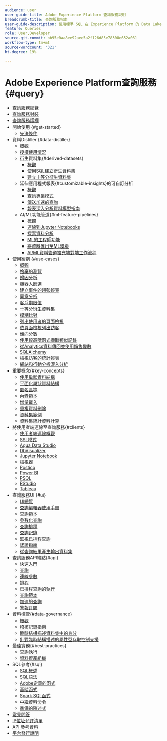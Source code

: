 ```yaml
---
audience: user
user-guide-title: Adobe Experience Platform 查詢服務說明
breadcrumb-title: 查詢服務指南
user-guide-description: 使用標準 SQL 在 Experience Platform 的 Data Lake 中查詢資料。
feature: Queries
role: User,Developer
source-git-commit: bb95e0aa8ee92aee5a2f126d85e78308e652a061
workflow-type: tm+mt
source-wordcount: '321'
ht-degree: 19%

---
```



# Adobe Experience Platform查詢服務 {#query}

- [查詢服務總覽](home.md)
- [查詢服務封裝](packaging.md)
- [查詢服務護欄](guardrails.md)
- 開始使用 {#get-started}
   - [先決條件](get-started/prerequisites.md)
- 資料Distiller {#data-distiller}
   - [概觀](data-distiller/overview.md)
   - [授權使用情況](data-distiller/license-usage.md)
   - 衍生資料集{#derived-datasets}
      - [概觀](data-distiller/derived-datasets/overview.md)
      - [使用SQL建立衍生資料集](data-distiller/derived-datasets/create-derived-datasets-with-sql.md)
      - [建立十等分衍生資料集](data-distiller/derived-datasets/decile-based-derived-attributes.md)
   - 延伸應用程式報表{#customizable-insights}的可自訂分析
      - [概觀](data-distiller/customizable-insights/overview.md)
      - [查詢專業模式](data-distiller/customizable-insights/query-pro-mode.md)
      - [傳送加速的查詢](data-distiller/customizable-insights/send-accelerated-queries.md)
      - [報表深入分析資料模型指南](data-distiller/customizable-insights/reporting-insights-data-model.md)
   - AI/ML功能管道{#ml-feature-pipelines}
      - [概觀](data-distiller/ml-feature-pipelines/overview.md)
      - [連線到Jupyter Notebooks](data-distiller/ml-feature-pipelines/establish-connection.md)
      - [探索資料分析](data-distiller/ml-feature-pipelines/exploratory-analysis.md)
      - [ML的工程師功能](data-distiller/ml-feature-pipelines/feature-engineering.md)
      - [將資料匯出至ML環境](data-distiller/ml-feature-pipelines/export-data.md)
      - [AI/ML資料管道擴充端對端工作流程](data-distiller/ml-feature-pipelines/end-to-end-notebook-workflow.md)
- 使用案例 {#use-cases}
   - [概觀](use-cases/overview.md)
   - [捨棄的瀏覽](use-cases/abandoned-browse.md)
   - [歸因分析](use-cases/attribution-analysis.md)
   - [機器人篩選](use-cases/bot-filtering.md)
   - [建立事件的趨勢報表](use-cases/trended-report-of-events.md)
   - [同意分析](use-cases/consent-analysis.md)
   - [客戶期限值](use-cases/customer-lifetime-value.md)
   - [十等分衍生資料集](use-cases/deciles-use-case.md)
   - [模糊比對](use-cases/fuzzy-match.md)
   - [列出使用者的頁面檢視](use-cases/list-visitor-sessions.md)
   - [依頁面檢視列出訪客](use-cases/visitors-by-number-of-page-views.md)
   - [傾向分數](use-cases/propensity-score.md)
   - [使用較高階函式擷取類似記錄](use-cases/retrieve-similar-records.md)
   - [從Analytics資料傳回並使用銷售變數](use-cases/merchandising-variables.md)
   - [SQLAlchemy](use-cases/sqlalchemy.md)
   - [檢視訪客的統計報表](use-cases/roll-up-report-of-a-visitor.md)
   - [網站和行動分析深入分析](use-cases/analytics-insights.md)
- 重要概念{#key-concepts}
   - [使用巢狀資料結構](key-concepts/nested-data-structures.md)
   - [平面化巢狀資料結構](key-concepts/flatten-nested-data.md)
   - [匿名區塊](key-concepts/anonymous-block.md)
   - [內嵌範本](key-concepts/inline-templates.md)
   - [增量載入](key-concepts/incremental-load.md)
   - [重複資料刪除](key-concepts/deduplication.md)
   - [資料集範例](key-concepts/dataset-samples.md)
   - [資料集統計資料計算](key-concepts/dataset-statistics.md)
- 將使用者端連線至查詢服務{#clients}
   - [使用者端連線概觀](clients/overview.md)
   - [SSL模式](./clients/ssl-modes.md)
   - [Aqua Data Studio](clients/aqua-data-studio.md)
   - [DbVisualizer](./clients/dbvisulaizer.md)
   - [Jupyter Notebook](clients//jupyter-notebook.md)
   - [檢視器](clients/looker.md)
   - [Postico](clients/postico.md)
   - [Power BI](clients/power-bi.md)
   - [PSQL](clients/psql.md)
   - [RStudio](clients/rstudio.md)
   - [Tableau](clients/tableau.md)
- 查詢服務UI {#ui}
   - [UI總覽](ui/overview.md)
   - [查詢編輯器使用手冊](ui/user-guide.md)
   - [查詢範本](ui/query-templates.md)
   - [參數化查詢](ui/parameterized-queries.md)
   - [查詢排程](ui/query-schedules.md)
   - [查詢記錄](ui/query-logs.md)
   - [監視已排程查詢](ui/monitor-queries.md)
   - [認證指南](ui/credentials.md)
   - [從查詢結果產生輸出資料集](ui/create-datasets.md)
- 查詢服務API端點{#api}
   - [快速入門](api/getting-started.md)
   - [查詢](api/queries.md)
   - [連線參數](api/connection-parameters.md)
   - [排程](api/scheduled-queries.md)
   - [已排程查詢的執行](api/runs-scheduled-queries.md)
   - [查詢範本](api/query-templates.md)
   - [加速的查詢](api/accelerated-queries.md)
   - [警報訂閱](api/alert-subscriptions.md)
- 資料控管{#data-governance}
   - [概觀](data-governance/overview.md)
   - [稽核記錄指南](data-governance/audit-log-guide.md)
   - [臨時結構描述資料集中的身分](data-governance/ad-hoc-schema-identities.md)
   - [針對臨時結構描述的屬性型存取控制支援](./data-governance/ad-hoc-schema-labels.md)
- 最佳實務{#best-practices}
   - [查詢執行](best-practices/writing-queries.md)
   - [資料資產組織](./best-practices/organize-data-assets.md)
- SQL參考{#sql}
   - [SQL概述](sql/overview.md)
   - [SQL語法](sql/syntax.md)
   - [Adobe定義的函式](sql/adobe-defined-functions.md)
   - [高階函式](sql/higher-order-functions.md)
   - [Spark SQL函式](sql/spark-sql-functions.md)
   - [中繼資料命令](sql/metadata.md)
   - [準備的陳述式](sql/prepared-statements.md)
- [常見問答](troubleshooting-guide.md)
- [IP位址允許清單](ip-address-allowlist.md)
- [API 參考資料](https://www.adobe.io/experience-platform-apis/references/query-service/)
- [平台發行說明](https://experienceleague.adobe.com/zh-hant/docs/experience-platform/release-notes/latest)
